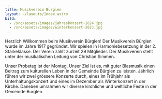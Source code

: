 ```yaml
---
title: Musikverein Bürglen
layout: ~/layouts/Index.astro
bild:
  - /src/assets/images/jahreskonzert-2024.jpg
  - /src/assets/images/winterkonzert-2023.jpg
---
```


Herzlich Willkommen beim Musikverein Bürglen!
Der Musikverein Bürglen wurde im Jahre 1917 gegründet.
Wir spielen in Harmoniebesetzung in der 2. Stärkeklasse.
Der Verein zählt zurzeit 29 Mitglieder.
Der Musikverein steht unter der musikalischen Leitung von Christian Simmen.

Unser Probetag ist der Montag.
Unser Ziel ist es, mit guter Blasmusik einen Beitrag zum kulturellen Leben in der Gemeinde Bürglen zu leisten.
Jährlich führen wir zwei grössere Konzerte durch, eines im Frühjahr als Unterhaltungskonzert und eines im Dezember als Winterkonzert in der Kirche.
Daneben umrahmen wir diverse kirchliche und weltliche Feste in der Gemeinde Bürglen.
